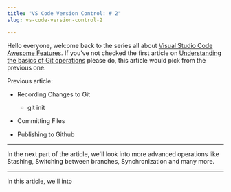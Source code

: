 ```yaml
---
title: "VS Code Version Control: # 2"
slug: vs-code-version-control-2

---
```


Hello everyone, welcome back to the series all about [Visual Studio Code Awesome Features](https://favouritejome.hashnode.dev/series/vscode-awesome-features). If you've not checked the first article on [Understanding the basics of Git operations](https://favouritejome.hashnode.dev/vs-code-version-control-understanding-the-basics-of-git-operations-1) please do, this article would pick from the previous one.

Previous article:
- Recording Changes to Git
  - git init

- Committing Files
- Publishing to Github

***
In the next part of the article, we'll look into more advanced operations like Stashing, Switching between branches, Synchronization and many more.
***

In this article, we'll into 